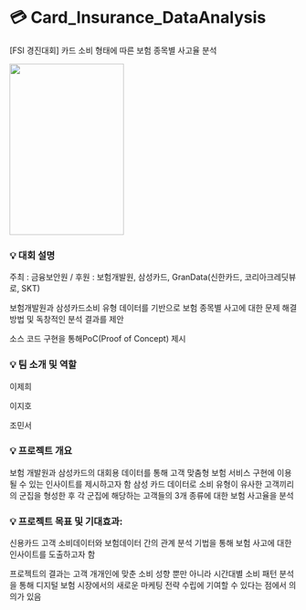 # 💳 Card_Insurance_DataAnalysis
[FSI 경진대회] 카드 소비 형태에 따른 보험 종목별 사고율 분석

<img src="https://github.com/Minseo-Jo/Card_Insurance_DataAnalysis/assets/87311912/07f48cf1-d106-4d16-aa3f-866ca7fe7c1a.png" width="200" height="300"/>

### 💡 대회 설명
주최 : 금융보안원 / 후원 : 보험개발원, 삼성카드, GranData(신한카드, 코리아크레딧뷰로, SKT)

보험개발원과 삼성카드소비 유형 데이터를 기반으로 보험 종목별 사고에 대한 문제 해결 방법 및 독창적인 분석 결과를 제안

소스 코드 구현을 통해PoC(Proof of Concept) 제시

### 💡 팀 소개 및 역할
이제희

이지호

조민서 

### 💡 프로젝트 개요
보험 개발원과 삼성카드의 대회용 데이터를 통해 고객 맞춤형 보험 서비스 구현에 이용될 수 있는 인사이트를 제시하고자 함
삼성 카드 데이터로 소비 유형이 유사한 고객끼리의 군집을 형성한 후 각 군집에 해당하는 고객들의 3개 종류에 대한 보험 사고율을 분석

### 💡 프로젝트 목표 및 기대효과:
신용카드 고객 소비데이터와 보험데이터 간의 관계 분석 기법을 통해 보험 사고에 대한 인사이트를 도출하고자 함 

프로젝트의 결과는 고객 개개인에 맞춘 소비 성향 뿐만 아니라 시간대별 소비 패턴 분석을 통해 디지털 보험 시장에서의 새로운 마케팅 전략 수립에 기여할 수 있다는 점에서 의의가 있음
